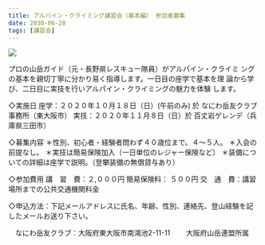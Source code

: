 ```yaml
---
title: アルパイン・クライミング講習会（基本編） 参加者募集
date: 2030-06-28
tags: [講習会]
---
```


![](/2030/07/28/20300628/1.jpg)

プロの山岳ガイド（元・長野県レスキュー隊員）がアルパイン・クライミ
ングの基本を親切丁寧に分かり易く指導します。一日目の座学で基本を理
論から学び、二日目に実技を行いアルパイン・クライミングの魅力を体験
します。

◇実施日
座学：２０２０年１０月１８日（日）(午前のみ) 於 なにわ岳友クラブ事務所（東大阪市）
実技：２０２０年１１月８日（日）於 百丈岩ゲレンデ（兵庫県三田市）

◇募集内容
＊性別、初心者・経験者問わず４０歳位まで。４～５人。
＊入会の前提なし。
＊実技は簡易保険加入（一日単位のレジャー保険など）
＊装備についての詳細は座学で説明。（登攀装備の無償貸与あり）

◇参加費用
講　習　費：２,０００円
簡易保険料： ５００円
交　通　費：講習場所までの公共交通機関料金

◇申込方法：下記メールアドレスに氏名、年齢、性別、連絡先、登山経験を記したメールお送り下さい。

<img src="/join/gcn.png" style="display:inline;height:1em"/>なにわ岳友クラブ：大阪府東大阪市南鴻池2-11-11　<img style="display:inline;height:1em" src="/introduction/mail.png">
大阪府山岳連盟所属

